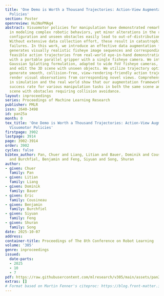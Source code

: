 ```yaml
---
title: 'One Demo is Worth a Thousand Trajectories: Action-View Augmentation for Visuomotor
  Policies'
section: Poster
openreview: Hu3NoPMAg4
abstract: Visuomotor policies for manipulation have demonstrated remarkable potential
  in modeling complex robotic behaviors, yet minor alterations in the robot’s initial
  configuration and unseen obstacles easily lead to out-of-distribution observations.
  Without extensive data collection effort, these result in catastrophic execution
  failures. In this work, we introduce an effective data augmentation framework that
  generates visually realistic fisheye image sequences and corresponding physically
  feasible action trajectories from real-world eye-in-hand demonstrations, captured
  with a portable parallel gripper with a single fisheye camera. We introduce a novel
  Gaussian Splatting formulation, adapted to wide FoV fisheye cameras, to reconstruct
  and edit the 3D scene with unseen objects. We utilize trajectory optimization to
  generate smooth, collision-free, view-rendering-friendly action trajectories and
  render visual observations from corresponding novel views. Comprehensive experiments
  in simulation and the real world show that our augmentation framework improves the
  success rate for various manipulation tasks in both the same scene and the augmented
  scene with obstacles requiring collision avoidance.
layout: inproceedings
series: Proceedings of Machine Learning Research
publisher: PMLR
issn: 2640-3498
id: pan25a
month: 0
tex_title: 'One Demo is Worth a Thousand Trajectories: Action-View Augmentation for
  Visuomotor Policies'
firstpage: 3902
lastpage: 3914
page: 3902-3914
order: 3902
cycles: false
bibtex_author: Pan, Chuer and Liang, Litian and Bauer, Dominik and Cousineau, Eric
  and Burchfiel, Benjamin and Feng, Siyuan and Song, Shuran
author:
- given: Chuer
  family: Pan
- given: Litian
  family: Liang
- given: Dominik
  family: Bauer
- given: Eric
  family: Cousineau
- given: Benjamin
  family: Burchfiel
- given: Siyuan
  family: Feng
- given: Shuran
  family: Song
date: 2025-10-07
address:
container-title: Proceedings of The 8th Conference on Robot Learning
volume: '305'
genre: inproceedings
issued:
  date-parts:
  - 2025
  - 10
  - 7
pdf: https://raw.githubusercontent.com/mlresearch/v305/main/assets/pan25a/pan25a.pdf
extras: []
# Format based on Martin Fenner's citeproc: https://blog.front-matter.io/posts/citeproc-yaml-for-bibliographies/
---
```

